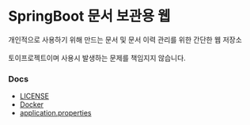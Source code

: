 # SpringBoot 문서 보관용 웹

개인적으로 사용하기 위해 만드는 문서 및 문서 이력 관리를 위한 간단한 웹 저장소<br/><br/>
토이프로젝트이며 사용시 발생하는 문제를 책임지지 않습니다.

### Docs
- [LICENSE](./LICENSE)
- [Docker](./Docker.md)
- [application.properties](./PROPERTIES.md)
